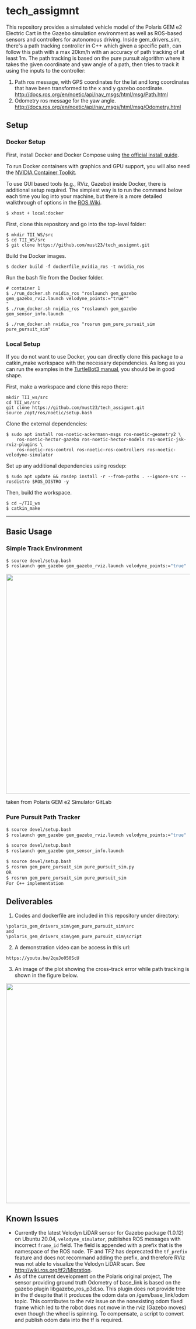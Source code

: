 # tech_assigmnt


This repository provides a simulated vehicle model of the Polaris GEM e2 Electric Cart in the Gazebo simulation environment as well as ROS-based sensors and controllers for autonomous driving. 
Inside gem_drivers_sim, there's a path tracking controller in C++ which given a specific path, can follow this path with a max 20km/h with an accuracy of path
tracking of at least 1m. The path tracking is based on the pure pursuit algorithm where it takes the given coordinate and yaw angle of a path, then tries to track it using the inputs to the controller:
1. Path ros message, with GPS coordinates for the lat and long coordinates that have been transformed to the x and y gazebo coordinate. http://docs.ros.org/en/noetic/api/nav_msgs/html/msg/Path.html
2. Odometry ros message for the yaw angle. http://docs.ros.org/en/noetic/api/nav_msgs/html/msg/Odometry.html


## Setup

### Docker Setup
First, install Docker and Docker Compose using [the official install guide](https://docs.docker.com/engine/install/ubuntu/).

To run Docker containers with graphics and GPU support, you will also need the [NVIDIA Container Toolkit](https://github.com/NVIDIA/nvidia-docker).

To use GUI based tools (e.g., RViz, Gazebo) inside Docker, there is additional setup required. The simplest way is to run the command below each time you log into your machine, but there is a more detailed walkthrough of options in the [ROS Wiki](http://wiki.ros.org/docker/Tutorials/GUI).

```
$ xhost + local:docker
```

First, clone this repository and go into the top-level folder:

```
$ mkdir TII_WS/src
$ cd TII_WS/src
$ git clone https://github.com/must23/tech_assigmnt.git
```

Build the Docker images. 
```
$ docker build -f dockerfile_nvidia_ros -t nvidia_ros
```

Run the bash file from the Docker folder.
```
# container 1
$ ./run_docker.sh nvidia_ros "roslaunch gem_gazebo gem_gazebo_rviz.launch velodyne_points:="true""
"
$ ./run_docker.sh nvidia_ros "roslaunch gem_gazebo gem_sensor_info.launch

$ ./run_docker.sh nvidia_ros "rosrun gem_pure_pursuit_sim pure_pursuit_sim"
```

### Local Setup

If you do not want to use Docker, you can directly clone this package to a catkin_make workspace with the necessary dependencies. As long as you can run the examples in the [TurtleBot3 manual](https://emanual.robotis.com/docs/en/platform/turtlebot3/overview/#overview), you should be in good shape.

First, make a workspace and clone this repo there:

```
mkdir TII_ws/src
cd TII_ws/src
git clone https://github.com/must23/tech_assigmnt.git
source /opt/ros/noetic/setup.bash
```

Clone the external dependencies:

```
$ sudo apt install ros-noetic-ackermann-msgs ros-noetic-geometry2 \
    ros-noetic-hector-gazebo ros-noetic-hector-models ros-noetic-jsk-rviz-plugins \
    ros-noetic-ros-control ros-noetic-ros-controllers ros-noetic-velodyne-simulator
```

Set up any additional dependencies using rosdep:

```
$ sudo apt update && rosdep install -r --from-paths . --ignore-src --rosdistro $ROS_DISTRO -y
```

Then, build the workspace.

```
$ cd ~/TII_ws
$ catkin_make
```

---

## Basic Usage

### Simple Track Environment

```bash
$ source devel/setup.bash
$ roslaunch gem_gazebo gem_gazebo_rviz.launch velodyne_points:="true"

```

<a href="url"><img src="https://github.com/must23/tech_assigmnt/blob/main/media/pp_controller.gif" width="600"></a>

taken from Polaris GEM e2 Simulator GitLab

### Pure Pursuit Path Tracker

```bash
$ source devel/setup.bash
$ roslaunch gem_gazebo gem_gazebo_rviz.launch velodyne_points:="true"

$ source devel/setup.bash
$ roslaunch gem_gazebo gem_sensor_info.launch

$ source devel/setup.bash
$ rosrun gem_pure_pursuit_sim pure_pursuit_sim.py
OR
$ rosrun gem_pure_pursuit_sim pure_pursuit_sim
For C++ implementation

```

## Deliverables
1. Codes and dockerfile are included in this repository under directory:  
```
\polaris_gem_drivers_sim\gem_pure_pursuit_sim\src 
and 
\polaris_gem_drivers_sim\gem_pure_pursuit_sim\script
```
2. A demonstration video can be access in this url: 
```
https://youtu.be/2quJo050ScU
```
3. An image of the plot showing the cross-track error while path tracking is shown in the figure below.

<a href="url"><img src="https://github.com/must23/tech_assigmnt/blob/main/media/cross-track-error_.png" width="600"></a>



## Known Issues

+ Currently the latest Velodyn LiDAR sensor for Gazebo package (1.0.12) on Ubuntu 20.04,
 `velodyne_simulator`, publishes ROS messages with incorrect `frame_id` field.
  The field is appended with a prefix that is the namespace of the ROS node.
  TF and TF2 has deprecated the `tf_prefix` feature and does not recommand adding the
  prefix, and therefore RViz was not able to visualize the Velodyn LiDAR scan.
  See http://wiki.ros.org/tf2/Migration.
+ As of the current development on the Polaris original project, The sensor providing ground truth Odometry of base_link is based on the gazebo plugin libgazebo_ros_p3d.so. This plugin does not provide tree in the tf despite that it produces the odom data on /gem/base_link/odom topic. This contributes to the rviz issue on the nonexisting odom fixed frame which led to the robot does not move in the rviz (Gazebo moves) even though the wheel is spinning. To compensate, a script to convert and publish odom data into the tf is required.
 
